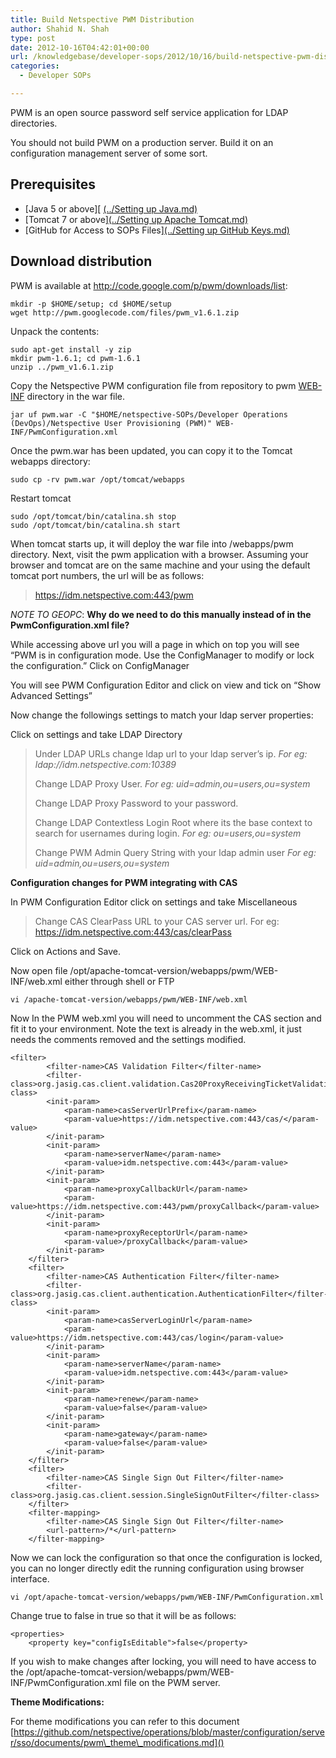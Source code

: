 ```yaml
---
title: Build Netspective PWM Distribution
author: Shahid N. Shah
type: post
date: 2012-10-16T04:42:01+00:00
url: /knowledgebase/developer-sops/2012/10/16/build-netspective-pwm-distribution/
categories:
  - Developer SOPs

---
```

PWM is an open source password self service application for LDAP directories.
  
You should not build PWM on a production server. Build it on an configuration management server of some sort.

## Prerequisites

  * [Java 5 or above][ [(../Setting up Java.md)][3]
  * [Tomcat 7 or above][(../Setting up Apache Tomcat.md)][4]
  * [GitHub for Access to SOPs Files][(../Setting up GitHub Keys.md)][5]

## Download distribution

PWM is available at http://code.google.com/p/pwm/downloads/list:

    mkdir -p $HOME/setup; cd $HOME/setup
    wget http://pwm.googlecode.com/files/pwm_v1.6.1.zip
    

Unpack the contents:

    sudo apt-get install -y zip
    mkdir pwm-1.6.1; cd pwm-1.6.1
    unzip ../pwm_v1.6.1.zip
    

Copy the Netspective PWM configuration file from repository to pwm [WEB-INF][6] directory in the war file.

    jar uf pwm.war -C "$HOME/netspective-SOPs/Developer Operations (DevOps)/Netspective User Provisioning (PWM)" WEB-INF/PwmConfiguration.xml
    

Once the pwm.war has been updated, you can copy it to the Tomcat webapps directory:

    sudo cp -rv pwm.war /opt/tomcat/webapps
    

Restart tomcat

    sudo /opt/tomcat/bin/catalina.sh stop
    sudo /opt/tomcat/bin/catalina.sh start
    

When tomcat starts up, it will deploy the war file into /webapps/pwm directory. Next, visit the pwm application with a browser. Assuming your browser and tomcat are on the same machine and your using the default tomcat port numbers, the url will be as follows:

> https://idm.netspective.com:443/pwm 

_NOTE TO GEOPC_: **Why do we need to do this manually instead of in the PwmConfiguration.xml file?**

While accessing above url you will a page in which on top you will see &#8220;PWM is in configuration mode. Use the ConfigManager to modify or lock the configuration.&#8221; Click on ConfigManager

You will see PWM Configuration Editor and click on view and tick on &#8220;Show Advanced Settings&#8221;

Now change the followings settings to match your ldap server properties:

Click on settings and take LDAP Directory

> Under LDAP URLs change ldap url to your ldap server&#8217;s ip. _For eg: ldap://idm.netspective.com:10389_
> 
> Change LDAP Proxy User. _For eg: uid=admin,ou=users,ou=system_
> 
> Change LDAP Proxy Password to your password.
> 
> Change LDAP Contextless Login Root where its the base context to search for usernames during login. _For eg: ou=users,ou=system_
> 
> Change PWM Admin Query String with your ldap admin user _For eg: uid=admin,ou=users,ou=system_ 

**Configuration changes for PWM integrating with CAS**

In PWM Configuration Editor click on settings and take Miscellaneous

> Change CAS ClearPass URL to your CAS server url. For eg: https://idm.netspective.com:443/cas/clearPass 

Click on Actions and Save.

Now open file /opt/apache-tomcat-version/webapps/pwm/WEB-INF/web.xml either through shell or FTP

    vi /apache-tomcat-version/webapps/pwm/WEB-INF/web.xml
    

Now In the PWM web.xml you will need to uncomment the CAS section and fit it to your environment. Note the text is already in the web.xml, it just needs the comments removed and the settings modified.

    <filter>
            <filter-name>CAS Validation Filter</filter-name>
            <filter-class>org.jasig.cas.client.validation.Cas20ProxyReceivingTicketValidationFilter</filter-class>
            <init-param>
                <param-name>casServerUrlPrefix</param-name>
                <param-value>https://idm.netspective.com:443/cas/</param-value>
            </init-param>
            <init-param>
                <param-name>serverName</param-name>
                <param-value>idm.netspective.com:443</param-value>
            </init-param>
            <init-param>
                <param-name>proxyCallbackUrl</param-name>
                <param-value>https://idm.netspective.com:443/pwm/proxyCallback</param-value>
            </init-param>
            <init-param>
                <param-name>proxyReceptorUrl</param-name>
                <param-value>/proxyCallback</param-value>
            </init-param>
        </filter>
        <filter>
            <filter-name>CAS Authentication Filter</filter-name>
            <filter-class>org.jasig.cas.client.authentication.AuthenticationFilter</filter-class>
            <init-param>
                <param-name>casServerLoginUrl</param-name>
                <param-value>https://idm.netspective.com:443/cas/login</param-value>
            </init-param>
            <init-param>
                <param-name>serverName</param-name>
                <param-value>idm.netspective.com:443</param-value>
            </init-param>
            <init-param>
                <param-name>renew</param-name>
                <param-value>false</param-value>
            </init-param>
            <init-param>
                <param-name>gateway</param-name>
                <param-value>false</param-value>
            </init-param>
        </filter>
        <filter>
            <filter-name>CAS Single Sign Out Filter</filter-name>
            <filter-class>org.jasig.cas.client.session.SingleSignOutFilter</filter-class>
        </filter>
        <filter-mapping>
            <filter-name>CAS Single Sign Out Filter</filter-name>
            <url-pattern>/*</url-pattern>
        </filter-mapping>
    

Now we can lock the configuration so that once the configuration is locked, you can no longer directly edit the running configuration using browser interface.

    vi /opt/apache-tomcat-version/webapps/pwm/WEB-INF/PwmConfiguration.xml
    

Change true to false in <property key="configIsEditable">true</property> so that it will be as follows:

    <properties>
        <property key="configIsEditable">false</property>
    

If you wish to make changes after locking, you will need to have access to the /opt/apache-tomcat-version/webapps/pwm/WEB-INF/PwmConfiguration.xml file on the PWM server.

**Theme Modifications:**

For theme modifications you can refer to this document [https://github.com/netspective/operations/blob/master/configuration/server/sso/documents/pwm\_theme\_modifications.md]()


 [3]: https://www.netspective.com/knowledgebase/it-infrastructure-sops/2012/09/25/setting-up-java/
 [4]: https://www.netspective.com/knowledgebase/it-infrastructure-sops/2012/09/25/setting-up-apache-tomcat/
 [5]: https://www.netspective.com/knowledgebase/it-infrastructure-sops/2012/09/25/setting-up-github-keys/
 [6]: https://www.netspective.com/wp-content/uploads/2012/10/WEB-INF.rar